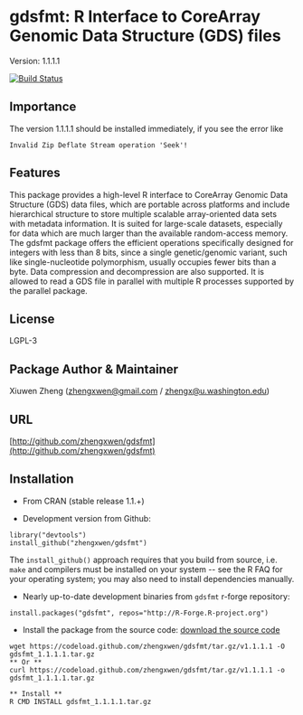 gdsfmt: R Interface to CoreArray Genomic Data Structure (GDS) files
===

Version: 1.1.1.1

[![Build Status](https://travis-ci.org/zhengxwen/gdsfmt.png)](https://travis-ci.org/zhengxwen/gdsfmt)


## Importance

The version 1.1.1.1 should be installed immediately, if you see the error like
```
Invalid Zip Deflate Stream operation 'Seek'!
```


## Features

This package provides a high-level R interface to CoreArray Genomic Data Structure (GDS) data files, which are portable across platforms and include hierarchical structure to store multiple scalable array-oriented data sets with metadata information. It is suited for large-scale datasets, especially for data which are much larger than the available random-access memory. The gdsfmt package offers the efficient operations specifically designed for integers with less than 8 bits, since a single genetic/genomic variant, such like single-nucleotide polymorphism, usually occupies fewer bits than a byte. Data compression and decompression are also supported. It is allowed to read a GDS file in parallel with multiple R processes supported by the parallel package.


## License

LGPL-3


## Package Author & Maintainer

Xiuwen Zheng ([zhengxwen@gmail.com](zhengxwen@gmail.com) / [zhengx@u.washington.edu](zhengx@u.washington.edu))


## URL

[http://github.com/zhengxwen/gdsfmt](http://github.com/zhengxwen/gdsfmt)


## Installation

* From CRAN (stable release 1.1.+)

* Development version from Github:
```
library("devtools")
install_github("zhengxwen/gdsfmt")
```
The `install_github()` approach requires that you build from source, i.e. `make` and compilers must be installed on your system -- see the R FAQ for your operating system; you may also need to install dependencies manually.

* Nearly up-to-date development binaries from `gdsfmt` r-forge repository:
```
install.packages("gdsfmt", repos="http://R-Forge.R-project.org")
```

* Install the package from the source code:
[download the source code](https://codeload.github.com/zhengxwen/gdsfmt/tar.gz/v1.1.1.1)
```
wget https://codeload.github.com/zhengxwen/gdsfmt/tar.gz/v1.1.1.1 -O gdsfmt_1.1.1.1.tar.gz
** Or **
curl https://codeload.github.com/zhengxwen/gdsfmt/tar.gz/v1.1.1.1 -o gdsfmt_1.1.1.1.tar.gz

** Install **
R CMD INSTALL gdsfmt_1.1.1.1.tar.gz
```
